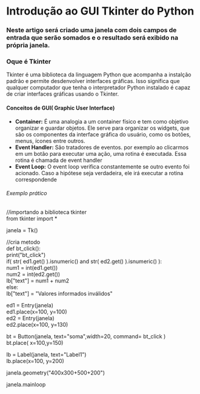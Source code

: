 <h1>Introdução ao GUI Tkinter do Python</h1>
<h3>Neste artigo será criado uma janela com dois campos de entrada que serão somados e o
resultado será exibido na própria janela.</h3>
<h3>Oque é Tkinter</h3>
<p>Tkinter é uma biblioteca da linguagem Python que acompanha a instalção padrão e permite desdenvolver interfaces gráficas. Isso significa que qualquer computador que tenha o interpretador Python instalado é capaz de criar interfaces gráficas usando o Tkinter.</p>
<h4>Conceitos de GUI( Graphic User Interface)</h4>
<ul>
	<li><strong>Container:</strong> É uma analogia a um container físico e tem como objetivo
	organizar e guardar objetos. Ele serve para organizar os widgets, que são os componentes da
	 interface gráfica do usuário, como os botões, menus, ícones entre outros. </li>
	 <li><strong>Event Handler:</strong> São tratadores de eventos. por exemplo ao clicarmos em um botão
	 para executar uma ação, uma rotina é executada. Essa rotina é chamada de event handler</li>
	 <li><strong>Event Loop:</strong> O event loop verifica constantemente se outro evento foi acionado. 
	 Caso a hipótese seja verdadeira, ele irá executar a rotina correspondende</li>
</ul>

<h6>Exemplo prático</h6>

//importando a biblioteca tkinter<br>
from tkinter import *<br>


janela = Tk()<br>

//cria metodo <br>
def bt_click():<br>
    print("bt_click")<br>
    if( str( ed1.get() ).isnumeric() and str( ed2.get() ).isnumeric()  ):<br>
        num1 = int(ed1.get())<br>
        num2 = int(ed2.get())<br>
        lb["text"] = num1 + num2<br>
    else:<br>
        lb["text"] = "Valores informados inválidos"<br>

ed1 = Entry(janela)<br>
ed1.place(x=100, y=100)<br>
ed2 = Entry(janela)<br>
ed2.place(x=100, y=130)<br>

bt = Button(janela, text="soma",width=20, command= bt_click )<br>
bt.place( x=100,y=150)<br>

lb = Label(janela, text="Label1")<br>
lb.place(x=100, y=200)<br>


janela.geometry("400x300+500+200")<br>

janela.mainloop<br>

